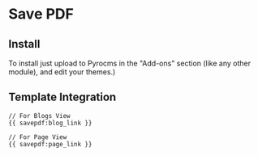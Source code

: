Save PDF
================

Install
-------

To install just upload to Pyrocms in the "Add-ons" section (like any other module), and edit your themes.)

Template Integration
--------------------

	// For Blogs View
	{{ savepdf:blog_link }}

	// For Page View
	{{ savepdf:page_link }}

